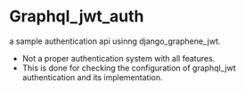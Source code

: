 # Graphql_jwt_auth
a sample authentication api usinng django_graphene_jwt.
- Not a proper authentication system with all features.
- This is done for checking the configuration of graphql_jwt authentication and its implementation.
